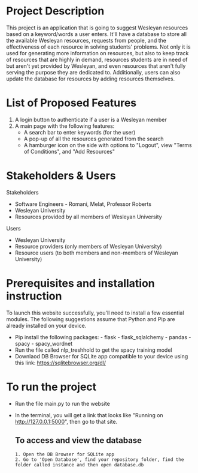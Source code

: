 # Project Description 
This project is an application that is going to suggest Wesleyan resources based on a keyword/words a user enters. It'll have a database to store all the available Wesleyan resources, requests from people, and the effectiveness of each resource in solving students' problems. Not only it is used for generating more information on resources, but also to keep track of resources that are highly in demand, resources students are in need of but aren't yet provided by Wesleyan, and even resources that aren't fully serving the purpose they are dedicated to. Additionally, users can also update the database for resources by adding resources themselves. 

# List of Proposed Features 
1. A login button to authenticate if a user is a Wesleyan member
2. A main page with the following features:
    - A search bar to enter keywords (for the user)
    - A pop-up of all the resources generated from the search   
    - A hamburger icon on the side with options to "Logout", view "Terms of Conditions", and "Add Resources"
      
 # Stakeholders & Users 

 Stakeholders
- Software Engineers - Romani, Melat, Professor Roberts 
- Wesleyan University
- Resources provided by all members of Wesleyan University

 Users
- Wesleyan University 
- Resource providers (only members of Wesleyan University)
- Resource users (to both members and non-members of Wesleyan University)
  
# Prerequisites and installation instruction

To launch this website successfully, you'll need to install a few essential modules. The following suggestions
assume that Python and Pip are already installed on your device.
- Pip install the following packages:
        - flask
        - flask_sqlalchemy
        - pandas
        - spacy
        - spacy_wordnet  
- Run the file called nlp_treshhold to get the spacy training model
- Downlaod DB Browser for SQLite app compatible to your device using this link: https://sqlitebrowser.org/dl/


# To run the project 

- Run the file main.py to run the website
- In the terminal, you will get a link that looks like "Running on http://127.0.0.1:5000", then go to that site.
  
  ## To access and view the database
      1. Open the DB Browser for SQLite app
      2. Go to 'Open Database', find your repository folder, find the folder called instance and then open database.db
  





